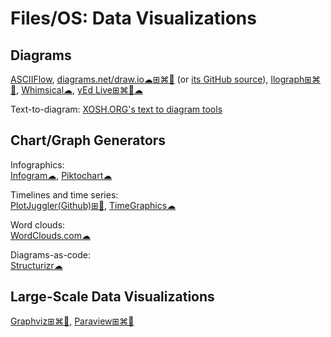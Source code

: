 # Files/OS: Data Visualizations

## Diagrams

[ASCIIFlow](https://asciiflow.com/),
[diagrams.net/draw.io☁⊞⌘🐧](https://www.diagrams.net/) (or [its GitHub source](https://github.com/jgraph/drawio)),
[Ilograph⊞⌘🐧](https://www.ilograph.com/),
[Whimsical☁](https://whimsical.com/),
[yEd Live⊞⌘🐧☁](https://www.yworks.com/products/yed)

Text-to-diagram:
[XOSH.ORG's text to diagram tools](https://xosh.org/text-to-diagram/)

## Chart/Graph Generators

Infographics:  
[Infogram☁](https://infogram.com/),
[Piktochart☁](https://piktochart.com/)

Timelines and time series:  
[PlotJuggler(Github)⊞🐧](https://github.com/facontidavide/PlotJuggler),
[TimeGraphics☁](https://time.graphics/)

Word clouds:  
[WordClouds.com☁](https://www.wordclouds.com/)

Diagrams-as-code:  
[Structurizr☁](https://structurizr.com/)

## Large-Scale Data Visualizations

[Graphviz⊞⌘🐧](https://www.graphviz.org/),
[Paraview⊞⌘🐧](https://www.paraview.org/)
